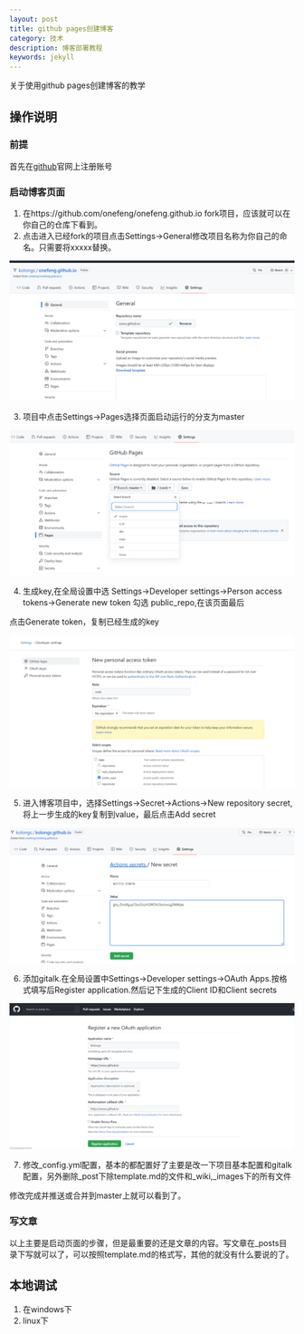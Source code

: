 ```yaml
---
layout: post
title: github pages创建博客
category: 技术
description: 博客部署教程
keywords: jekyll
---
```


关于使用github pages创建博客的教学

## 操作说明

### 前提

首先在[github](https://github.com)官网上注册账号

### 启动博客页面

1. 在https://github.com/onefeng/onefeng.github.io fork项目，应该就可以在你自己的仓库下看到。
2. 点击进入已经fork的项目点击Settings->General修改项目名称为你自己的命名。只需要将xxxxx替换。

![图片1](/images/blog/img.png)

3. 项目中点击Settings->Pages选择页面启动运行的分支为master

![图片2](/images/blog/img_1.png)

4. 生成key,在全局设置中选 Settings->Developer settings->Person access tokens->Generate new token 勾选 public_repo,在该页面最后
   
点击Generate token，复制已经生成的key

![图片3](/images/blog/img_2.png)

5. 进入博客项目中，选择Settings->Secret->Actions->New repository secret,将上一步生成的key复制到value，最后点击Add secret

![图片4](/images/blog/img_3.png)

6. 添加gitalk.在全局设置中Settings->Developer settings->OAuth Apps.按格式填写后Register application.然后记下生成的Client ID和Client secrets

![图片4](/images/blog/img_4.png)

7. 修改_config.yml配置，基本的都配置好了主要是改一下项目基本配置和gitalk配置，另外删除_post下除template.md的文件和_wiki,_images下的所有文件
   
修改完成并推送或合并到master上就可以看到了。

### 写文章

以上主要是启动页面的步骤，但是最重要的还是文章的内容。写文章在_posts目录下写就可以了，可以按照template.md的格式写，其他的就没有什么要说的了。
## 本地调试

1. 在windows下
2. linux下